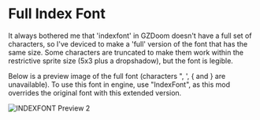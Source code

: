# Full Index Font
It always bothered me that 'indexfont' in GZDoom doesn't have a full set of characters, so I've deviced to make a 'full' version of the font that has the same size. Some characters are truncated to make them work within the restrictive sprite size (5x3 plus a dropshadow), but the font is legible. 

Below is a preview image of the full font (characters ", ', { and } are unavailable). To use this font in engine, use "IndexFont", as this mod overrides the original font with this extended version.

![INDEXFONT Preview 2](https://github.com/FDAapproved/Full-Index-Font/assets/32183732/27773f87-6240-46cf-9c72-75cc95e24292)
